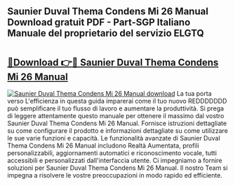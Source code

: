 ## Saunier Duval Thema Condens Mi 26 Manual Download gratuit PDF - Part-SGP Italiano Manuale del proprietario del servizio ELGTQ

# <h2><a href="http://dfclw55.blite.top/?on=Saunier+Duval+Thema+Condens+Mi+26+Manual">🔗Download 👉🔴 Saunier Duval Thema Condens Mi 26 Manual</a></h2>

[![Saunier Duval Thema Condens Mi 26 Manual download](https://i.imgur.com/lujVjoI.png)](http://dfclw55.blite.top/?on=Saunier+Duval+Thema+Condens+Mi+26+Manual)
La tua porta verso L'efficienza in questa guida imparerai come il tuo nuovo REDDDDDDD può semplificare il tuo flusso di lavoro e aumentare la produttività. Si prega di leggere attentamente questo manuale per ottenere il massimo dal vostro Saunier Duval Thema Condens Mi 26 Manual. Fornisce istruzioni dettagliate su come configurare il prodotto e informazioni dettagliate su come utilizzare le sue varie funzioni e capacità. Le funzionalità avanzate di Saunier Duval Thema Condens Mi 26 Manual includono Realtà Aumentata, profili personalizzabili, aggiornamenti automatici e riconoscimento vocale, tutti accessibili e personalizzati dall'interfaccia utente. Ci impegniamo a fornire soluzioni per Saunier Duval Thema Condens Mi 26 Manual. Il nostro Team si impegna a risolvere le vostre preoccupazioni in modo rapido ed efficiente.
